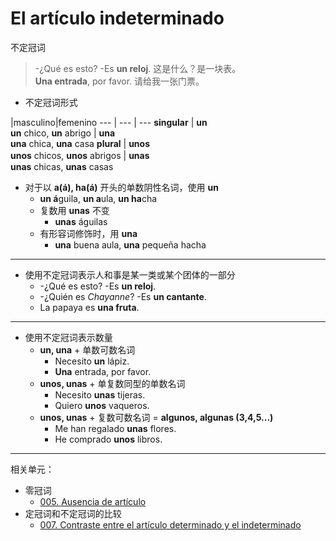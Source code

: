 # El artículo indeterminado
不定冠词

> -¿Qué es esto? -Es **un reloj**. 这是什么？是一块表。
> <br>
> **Una entrada**, por favor. 请给我一张门票。

* 不定冠词形式

|masculino|femenino
--- | --- | ---
**singular** | **un** <br> **un** chico, **un** abrigo | **una** <br> **una** chica, **una** casa
**plural** | **unos** <br> **unos** chicos, **unos** abrigos | **unas**　<br> **unas** chicas, **unas** casas

* 对于以 **a(á), ha(á)** 开头的单数阴性名词，使用 **un**
  * **un á**guila, **un a**ula, **un ha**cha
  * 复数用 **unas** 不变
    * **unas** águilas
  * 有形容词修饰时，用 **una**
    * **una** buena aula, **una** pequeña hacha

----

* 使用不定冠词表示人和事是某一类或某个团体的一部分
  * -¿Qué es esto? -Es **un reloj**.
  * -¿Quién es _Chayanne_? -Es **un cantante**.
  * La papaya es **una fruta**.  

----

* 使用不定冠词表示数量
  * **un, una** + 单数可数名词
    * Necesito **un** lápiz.
    * **Una** entrada, por favor.
  * **unos, unas** + 单复数同型的单数名词
    * Necesito **unas** tijeras.
    * Quiero **unos** vaqueros.
  * **unos, unas** + 复数可数名词 = **algunos, algunas (3,4,5...)**
    * Me han regalado **unas** flores.
    * He comprado **unos** libros.

-----

相关单元：
- 零冠词
  - [005. Ausencia de artículo](notes/005-un-coche-coche.md)
- 定冠词和不定冠词的比较
  - [007. Contraste entre el artículo determinado y el indeterminado](notes/007-un-perro-el-perro.md)
